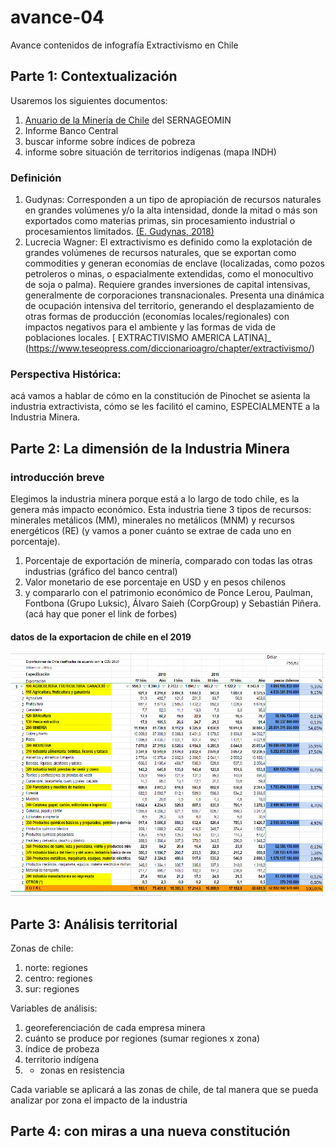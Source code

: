 # avance-04
Avance contenidos de infografía Extractivismo en Chile

## Parte 1: Contextualización

Usaremos los siguientes documentos:
1. [Anuario de la Minería de Chile](https://www.sernageomin.cl/anuario-de-la-mineria-de-chile/) del SERNAGEOMIN
2. Informe Banco Central 
3. buscar informe sobre índices de pobreza
4. informe sobre situación de territorios indígenas (mapa INDH)

### Definición
1. Gudynas: Corresponden a un tipo de apropiación de recursos naturales en grandes volúmenes y/o la alta intensidad, donde la mitad o más son exportados como materias primas, sin procesamiento industrial o procesamientos limitados. [(E. Gudynas, 2018)](http://gudynas.com/wp-content/uploads/GudynasExtractivismosConceptoViolenciasFuhem18.pdf)
2.  Lucrecia Wagner:  El extractivismo es definido como la explotación de grandes volúmenes de recursos naturales, que se exportan como commodities y generan economías de enclave (localizadas, como pozos petroleros o minas, o espacialmente extendidas, como el monocultivo de soja o palma). Requiere grandes inversiones de capital intensivas, generalmente de corporaciones transnacionales. Presenta una dinámica de ocupación intensiva del territorio, generando el desplazamiento de otras formas de producción (economías locales/regionales) con impactos negativos para el ambiente y las formas de vida de poblaciones locales.
[  EXTRACTIVISMO  AMERICA LATINA]_ (https://www.teseopress.com/diccionarioagro/chapter/extractivismo/)


### Perspectiva Histórica: 
acá vamos a hablar de cómo en la constitución de Pinochet se asienta la industria extractivista, cómo se les facilitó el camino, ESPECIALMENTE a la Industria Minera. 

## Parte 2: La dimensión de la Industria Minera
### introducción breve
Elegimos la industria minera porque está a lo largo de todo chile, es la genera más impacto económico. Esta industria tiene 3 tipos de recursos: minerales metálicos (MM), minerales no metálicos (MNM) y recursos energéticos (RE) (y vamos a poner cuánto se extrae de cada uno en porcentaje).

1. Porcentaje de exportación de minería, comparado con todas las otras industrias (gráfico del banco central) 
2. Valor monetario de ese porcentaje en USD y en pesos chilenos
3. y compararlo con el patrimonio económico de Ponce Lerou, Paulman, Fontbona (Grupo Luksic), Álvaro Saieh (CorpGroup) y Sebastián Piñera. (acá hay que poner el link de forbes) 
#### datos  de la exportacion de chile en el 2019
![EXPORTACION DE CHILE 2019](https://github.com/extra-activista/avance-04/blob/main/imagenes/EXPORTACION%20DE%20CHILE%202019.PNG )


## Parte 3: Análisis territorial

Zonas de chile:
1. norte: regiones
2. centro: regiones
3. sur: regiones

Variables de análisis: 
1. georeferenciación de cada empresa minera
2. cuánto se produce por regiones (sumar regiones x zona)
3. índice de probeza
4. territorio indígena
5. * zonas en resistencia

Cada variable se aplicará a las zonas de chile, de tal manera que se pueda analizar por zona el impacto de la industria

## Parte 4: con miras a una nueva constitución

